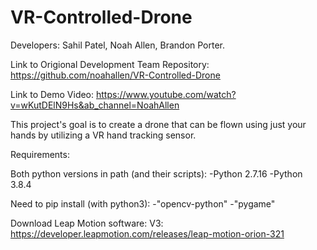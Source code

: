 # VR-Controlled-Drone

Developers: Sahil Patel, Noah Allen, Brandon Porter.

Link to Origional Development Team Repository: https://github.com/noahallen/VR-Controlled-Drone

Link to Demo Video: https://www.youtube.com/watch?v=wKutDElN9Hs&ab_channel=NoahAllen

This project's goal is to create a drone that can be flown using just your hands by utilizing a VR hand tracking sensor.


Requirements:

Both python versions in path (and their scripts):
-Python 2.7.16
-Python 3.8.4

Need to pip install (with python3):
-"opencv-python"
-"pygame"

Download Leap Motion software:
V3: https://developer.leapmotion.com/releases/leap-motion-orion-321

